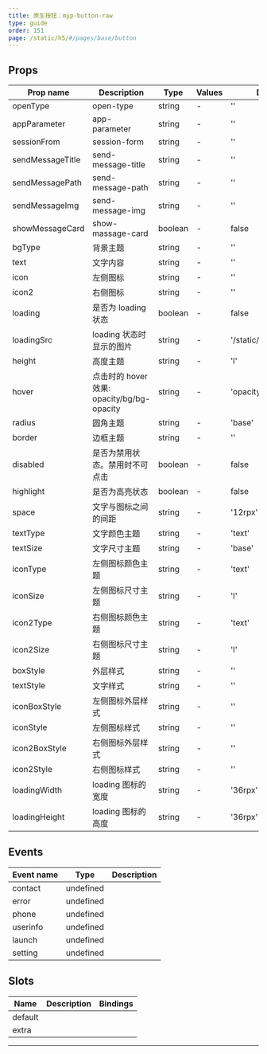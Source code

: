 ```yaml
---
title: 原生按钮：myp-button-raw
type: guide
order: 151
page: /static/h5/#/pages/base/button
---
```


## Props

| Prop name        | Description                                | Type    | Values | Default                  |
| ---------------- | ------------------------------------------ | ------- | ------ | ------------------------ |
| openType         | open-type                                  | string  | -      | ''                       |
| appParameter     | app-parameter                              | string  | -      | ''                       |
| sessionFrom      | session-form                               | string  | -      | ''                       |
| sendMessageTitle | send-message-title                         | string  | -      | ''                       |
| sendMessagePath  | send-message-path                          | string  | -      | ''                       |
| sendMessageImg   | send-message-img                           | string  | -      | ''                       |
| showMessageCard  | show-massage-card                          | boolean | -      | false                    |
| bgType           | 背景主题                                   | string  | -      | ''                       |
| text             | 文字内容                                   | string  | -      | ''                       |
| icon             | 左侧图标                                   | string  | -      | ''                       |
| icon2            | 右侧图标                                   | string  | -      | ''                       |
| loading          | 是否为 loading 状态                        | boolean | -      | false                    |
| loadingSrc       | loading 状态时显示的图片                   | string  | -      | '/static/ui/loading.gif' |
| height           | 高度主题                                   | string  | -      | 'l'                      |
| hover            | 点击时的 hover 效果: opacity/bg/bg-opacity | string  | -      | 'opacity'                |
| radius           | 圆角主题                                   | string  | -      | 'base'                   |
| border           | 边框主题                                   | string  | -      | ''                       |
| disabled         | 是否为禁用状态。禁用时不可点击             | boolean | -      | false                    |
| highlight        | 是否为高亮状态                             | boolean | -      | false                    |
| space            | 文字与图标之间的间距                       | string  | -      | '12rpx'                  |
| textType         | 文字颜色主题                               | string  | -      | 'text'                   |
| textSize         | 文字尺寸主题                               | string  | -      | 'base'                   |
| iconType         | 左侧图标颜色主题                           | string  | -      | 'text'                   |
| iconSize         | 左侧图标尺寸主题                           | string  | -      | 'l'                      |
| icon2Type        | 右侧图标颜色主题                           | string  | -      | 'text'                   |
| icon2Size        | 右侧图标尺寸主题                           | string  | -      | 'l'                      |
| boxStyle         | 外层样式                                   | string  | -      | ''                       |
| textStyle        | 文字样式                                   | string  | -      | ''                       |
| iconBoxStyle     | 左侧图标外层样式                           | string  | -      | ''                       |
| iconStyle        | 左侧图标样式                               | string  | -      | ''                       |
| icon2BoxStyle    | 右侧图标外层样式                           | string  | -      | ''                       |
| icon2Style       | 右侧图标样式                               | string  | -      | ''                       |
| loadingWidth     | loading 图标的宽度                         | string  | -      | '36rpx'                  |
| loadingHeight    | loading 图标的高度                         | string  | -      | '36rpx'                  |

## Events

| Event name | Type      | Description |
| ---------- | --------- | ----------- |
| contact    | undefined |
| error      | undefined |
| phone      | undefined |
| userinfo   | undefined |
| launch     | undefined |
| setting    | undefined |

## Slots

| Name    | Description | Bindings |
| ------- | ----------- | -------- |
| default |             |          |
| extra   |             |          |

---
